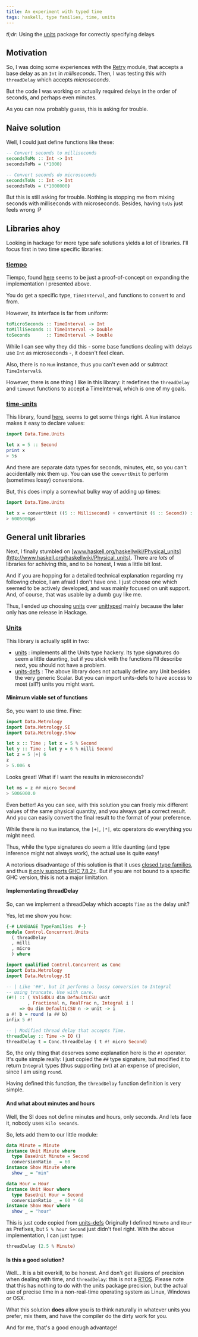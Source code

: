 ```yaml
---
title: An experiment with typed time
tags: haskell, type families, time, units
---
```


_tl;dr:_ Using the [units](http://en.wikipedia.org/wiki/Real-time_operating_system) package for correctly specifying delays

## Motivation

So, I was doing some experiences with the
[Retry](http://hackage.haskell.org/package/retry) module, that accepts
a base delay as an ```Int``` in _milliseconds_.
Then, I was testing this with ```threadDelay``` which accepts _microseconds_.

But the code I was working on actually required delays in the order of seconds,
and perhaps even minutes.

As you can now probably guess, this is asking for trouble.

## Naive solution

Well, I could just define functions like these:

```Haskell
-- Convert seconds to milliseconds
secondsToMs :: Int -> Int
secondsToMs = (*1000)

-- Convert seconds do microseconds
secondsToUs :: Int -> Int
secondsToUs = (*1000000)
```

But this is still asking for trouble.
Nothing is stopping me from mixing seconds with milliseconds with microseconds.
Besides, having `toUs` just feels wrong :P

## Libraries ahoy

Looking in hackage for more type safe solutions yields a lot of libraries.
I'll focus first in two time specific libraries:

### [tiempo](https://hackage.haskell.org/package/tiempo)

Tiempo, found [here](https://hackage.haskell.org/package/tiempo) seems to be just a proof-of-concept on
expanding the implementation I presented above.

You do get a specific type, ```TimeInterval```, and functions to convert to and from.

However, its interface is far from uniform:

```Haskell
toMicroSeconds :: TimeInterval -> Int
toMilliSeconds :: TimeInterval -> Double
toSeconds      :: TimeInterval -> Double
```

While I can see why they did this - some base functions dealing with delays use ```Int``` as microseconds -,
it doesn't feel clean.

Also, there is no ```Num``` instance, thus you can't even add or subtract ```TimeInterval```s.

However, there is one thing I like in this library: it redefines the
```threadDelay``` and ```timeout``` functions to accept a TimeInterval,
which is one of my goals.


### [time-units](https://hackage.haskell.org/package/time-units)

This library, found [here](https://hackage.haskell.org/package/time-units), seems to get
some things right. A ```Num``` instance makes it easy to declare values:

```Haskell
import Data.Time.Units

let x = 5 :: Second
print x
> 5s
```
And there are separate data types for seconds, minutes, etc, so you can't accidentally
mix them up. You can use the ```convertUnit``` to perform (sometimes lossy) conversions.

But, this does imply a somewhat bulky way of adding up times:

```Haskell
import Data.Time.Units

let x = convertUnit ((5 :: Millisecond) + convertUnit (6 :: Second)) :: Microsecond
> 6005000µs
```

## General unit libraries

Next, I finally stumbled on 
[www.haskell.org/haskellwiki/Physical_units](http://www.haskell.org/haskellwiki/Physical_units).
There are _lots_ of libraries for achiving this, and to be honest,
I was a little bit lost.

And if you are hopping for a detailed technical explanation regarding my 
following choice, I am afraid I don't have one. I just choose one which
seemed to be actively developed, and was mainly focused on unit support.
And, of course, that was usable by a dumb guy like me.

Thus, I ended up choosing [units](http://www.cis.upenn.edu/~eir/packages/units/) 
over [unittyped](http://hackage.haskell.org/package/unittyped) 
mainly because the later only has one release in Hackage.

### [Units](http://hackage.haskell.org/package/units)

This library is actually split in two:

* [units](http://hackage.haskell.org/package/units) : implements all the Units 
    type hackery. Its type signatures do seem a little daunting, but if you 
    stick with the functions I'll describe next, you should not have a problem.
* [units-defs](https://hackage.haskell.org/package/units-defs) : The above 
    library does not actually define any Unit besides the very generic Scalar. 
     But you can import units-defs to have access to most (all?) units you 
     might want.

#### Minimum viable set of functions

So, you want to use time. Fine:

```Haskell
import Data.Metrology
import Data.Metrology.SI
import Data.Metrology.Show

let x :: Time ; let x = 5 % Second
let y :: Time ; let y = 6 % milli Second
let z = 5 |+| 6 
z
> 5.006 s
```

Looks great! What if I want the results in microseconds?

```Haskell
let ms = z ## micro Second
> 5006000.0
```

Even better! As you can see, with this solution you can freely mix different 
values of the same physical quantity, and you always get a correct result.
And you can easily convert the final result to the format of your preference.

While there is no ```Num``` instance, the ```|+|```, ```|*|```, etc 
operators do everything you might need.

Thus, while the type signatures do seem a little daunting 
(and type inference might not always work), 
the actual use is quite easy!

A notorious disadvantage of this solution is that it uses 
[closed type families](http://www.haskell.org/haskellwiki/GHC/Type_families#Closed_family_simplification),
and thus [it only supports GHC 7.8.2+](https://github.com/goldfirere/units/issues/1). 
But if you are not bound to a specific GHC version,
this is not a major limitation.

#### Implementating threadDelay

So, can we implement a threadDelay which accepts ```Time``` as the delay unit?

Yes, let me show you how:

```Haskell
{-# LANGUAGE TypeFamilies  #-}
module Control.Concurrent.Units
  ( threadDelay
  , milli
  , micro
  ) where

import qualified Control.Concurrent as Conc
import Data.Metrology
import Data.Metrology.SI

-- | Like '##', but it performs a lossy conversion to Integral
-- using truncate. Use with care.
(#!) :: ( ValidDLU dim DefaultLCSU unit
        , Fractional n, RealFrac n, Integral i )
     => Qu dim DefaultLCSU n -> unit -> i
a #! b = round (a ## b)
infix 5 #!

-- | Modified thread delay that accepts Time.
threadDelay :: Time -> IO ()
threadDelay t = Conc.threadDelay ( t #! micro Second)
```

So, the only thing that deserves some explanation here is the ```#!``` operator.
It's quite simple really: I just copied the ```##``` type signature, but modified
it to return ```Integral``` types (thus supporting ```Int```) at an expense of
precision, since I am using ```round```.

Having defined this function, the ```threadDelay``` function definition is very simple.

#### And what about minutes and hours

Well, the SI does not define minutes and hours, only seconds.
And lets face it, nobody uses ```kilo seconds```.

So, lets add them to our little module:

```Haskell
data Minute = Minute
instance Unit Minute where
  type BaseUnit Minute = Second
  conversionRatio _ = 60
instance Show Minute where
  show _ = "min"

data Hour = Hour
instance Unit Hour where
  type BaseUnit Hour = Second
  conversionRatio _ = 60 * 60
instance Show Hour where
  show _ = "hour"
```

This is just code copied from [units-defs](https://hackage.haskell.org/package/units-defs)
Originally I defined ```Minute``` and ```Hour``` 
as Prefixes, but ```5 % hour Second``` just didn't feel right.
With the above implementation, I can just type:

```Haskell
threadDelay (2.5 % Minute)
```

#### Is this a good solution?

Well... It is a bit overkill, to be honest.
And don't get illusions of precision when dealing with time, 
and ```threadDelay```: this is not a 
[RTOS](http://en.wikipedia.org/wiki/Real-time_operating_system). 
Please note that this has nothing to do
with the units package precision, but the actual use of precise 
time in a non-real-time operating system as Linux, Windows or OSX.

What this solution **does** allow you is to think naturally in 
whatever units you prefer, mix them, 
and have the compiler do the dirty work for you.

And for me, that's a good enough advantage!



